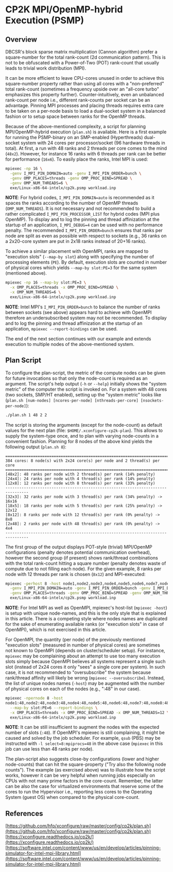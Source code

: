 # CP2K MPI/OpenMP-hybrid Execution (PSMP)

## Overview

DBCSR's block sparse matrix multiplication (Cannon algorithm) prefer a square-number for the total
rank-count (2d communication pattern). This is not to be obfuscated with a Power-of-Two (POT)
rank-count that usually leads to trivial work distribution (MPI).

It can be more efficient to leave CPU-cores unused in order to achieve this square-number property
rather than using all cores with a "non-preferred" total rank-count (sometimes a frequency upside
over an "all-core turbo" emphasizes this property further). Counter-intuitively, even an unbalanced
rank-count per node i.e., different rank-counts per socket can be an advantage. Pinning MPI
processes and placing threads requires extra care to be taken on a per-node basis to load a
dual-socket system in a balanced fashion or to setup space between ranks for the OpenMP threads.

Because of the above-mentioned complexity, a script for planning MPI/OpenMP-hybrid execution
(`plan.sh`) is available. Here is a first example for running the PSMP-binary on an SMP-enabled
(Hyperthreads) dual-socket system with 24 cores per processor/socket (96 hardware threads in total).
At first, a run with 48 ranks and 2 threads per core comes to the mind (`48x2`). However, for
instance 16 ranks with 6 threads per rank can be better for performance (`16x6`). To easily place
the ranks, Intel MPI is used:

```bash
mpiexec -np 16 \
  -genv I_MPI_PIN_DOMAIN=auto -genv I_MPI_PIN_ORDER=bunch \
  -genv OMP_PLACES=threads -genv OMP_PROC_BIND=SPREAD \
  -genv OMP_NUM_THREADS=6 \
  exe/Linux-x86-64-intelx/cp2k.psmp workload.inp
```

**NOTE**: For hybrid codes, `I_MPI_PIN_DOMAIN=auto` is recommended as it spaces the ranks according
to the number of OpenMP threads (`OMP_NUM_THREADS`). It is not necessary and not recommended to
build a rather complicated `I_MPI_PIN_PROCESSOR_LIST` for hybrid codes (MPI plus OpenMP). To display
and to log the pinning and thread affinization at the startup of an application, `I_MPI_DEBUG=4` can
be used with no performance penalty. The recommended `I_MPI_PIN_ORDER=bunch` ensures that ranks per
node are split as even as possible with respect to sockets (e.g., 36 ranks on a 2x20-core system are
put in 2x18 ranks instead of 20+16 ranks).

To achieve a similar placement with OpenMPI, ranks are mapped to "execution slots" (`--map-by slot`)
along with specifying the number of processing elements (`PE`). By default, execution slots are
counted in number of physical cores which yields `--map-by slot:PE=3` for the same system (mentioned
above).

```bash
mpiexec -np 16 --map-by slot:PE=3 \
  -x OMP_PLACES=threads -x OMP_PROC_BIND=SPREAD \
  -x OMP_NUM_THREADS=6 \
  exe/Linux-x86-64-intelx/cp2k.psmp workload.inp
```

**NOTE**: Intel MPI's `I_MPI_PIN_ORDER=bunch` to balance the number of ranks between sockets (see
above) appears hard to achieve with OpenMPI therefore an undersubscribed system may not be
recommended. To display and to log the pinning and thread affinization at the startup of an
application, `mpiexec --report-bindings` can be used.

The end of the next section continues with our example and extends execution to multiple nodes of
the above-mentioned system.

## Plan Script

To configure the plan-script, the metric of the compute nodes can be given for future invocations so
that only the node-count is required as an argument. The script's help output (`-h` or `--help`)
initially shows the "system metric" of the computer the script is invoked on. For a system with
48 cores (two sockets, SMP/HT enabled), setting up the "system metric" looks like
(`plan.sh [num-nodes] [ncores-per-node] [nthreads-per-core] [nsockets-per-node]`):

```bash
./plan.sh 1 48 2 2
```

The script is storing the arguments (except for the node-count) as default values for the next plan
(file: `$HOME/.xconfigure-cp2k-plan`). This allows to supply the system-type once, and to plan with
varying node-counts in a convenient fashion. Planning for 8 nodes of the above kind yields the
following output (`plan.sh 8`):

```text
================================================================================
384 cores: 8 node(s) with 2x24 core(s) per node and 2 thread(s) per core
================================================================================
[48x2]: 48 ranks per node with 2 thread(s) per rank (14% penalty)
[24x4]: 24 ranks per node with 4 thread(s) per rank (14% penalty)
[12x8]: 12 ranks per node with 8 thread(s) per rank (33% penalty)
--------------------------------------------------------------------------------
[32x3]: 32 ranks per node with 3 thread(s) per rank (34% penalty) -> 16x16
[18x5]: 18 ranks per node with 5 thread(s) per rank (25% penalty) -> 12x12
[8x12]: 8 ranks per node with 12 thread(s) per rank (0% penalty) -> 8x8
[2x48]: 2 ranks per node with 48 thread(s) per rank (0% penalty) -> 4x4
--------------------------------------------------------------------------------
```

The first group of the output displays POT-style (trivial) MPI/OpenMP configurations (penalty
denotes potential communication overhead), however the second group (if present) shows rank/thread
combinations with the total rank-count hitting a square number (penalty denotes waste of compute due
to not filling each node). For the given example, 8 ranks per node with 12 threads per rank is
chosen (`8x12`) and MPI-executed:

```bash
mpiexec -perhost 8 -host node1,node2,node3,node4,node5,node6,node7,node8 \
  -genv I_MPI_PIN_DOMAIN=auto -genv I_MPI_PIN_ORDER=bunch -genv I_MPI_DEBUG=4 \
  -genv OMP_PLACES=threads -genv OMP_PROC_BIND=SPREAD -genv OMP_NUM_THREADS=12 \
  exe/Linux-x86-64-intelx/cp2k.psmp workload.inp
```

**NOTE**: For Intel MPI as well as OpenMPI, mpiexec's host-list (`mpiexec -host`) is setup with
unique node-names, and this is the only style that is explained in this article. There is a
competing style where nodes names are duplicated for the sake of enumerating available ranks (or
"execution slots" in case of OpenMPI), which is not exercised in this article.

For OpenMPI, the quantity (per node) of the previously mentioned "execution slots" (measured in
number of physical cores) are sometimes not known to OpenMPI (depends on cluster/scheduler setup).
For instance, `mpiexec` may be complaining about an attempt to use too many execution slots simply
because OpenMPI believes all systems represent a single such slot (instead of 2x24 cores it only
"sees" a single core per system). In such case, it is not recommended to "oversubscribe" the system
because rank/thread affinity will likely be wrong (`mpiexec --oversubscribe`). Instead, the list of
unique nodes names (`-host`) may be augmented with the number of physical cores on each of the nodes
(e.g., ":48" in our case).

```bash
mpiexec -npernode 8 -host
node1:48,node2:48,node3:48,node4:48,node5:48,node6:48,node7:48,node8:48 \
  --map-by slot:PE=6 --report-bindings \
  -x OMP_PLACES=threads -x OMP_PROC_BIND=SPREAD -x OMP_NUM_THREADS=12 \
  exe/Linux-x86-64-intelx/cp2k.psmp workload.inp
```

**NOTE**: It can be still insufficient to augment the nodes with the expected number of slots
(`:48`). If OpenMPI's mpiexec is still complaining, it might be caused and solved by the job
scheduler. For example, `qsub` (PBS) may be instructed with `-l select=8:mpiprocs=48` in the above
case (`mpiexec` in this job can use less than 48 ranks per node).

The plan-script also suggests close-by configurations (lower and higher node-counts) that can hit
the square-property ("Try also the following node counts"). The example (as exercised above) was to
illustrate how the script works, however it can be very helpful when running jobs especially on CPUs
with not many prime factors in the core-count. Remember, the latter can be also the case for
virtualized environments that reserve some of the cores to run the Hypervisor i.e., reporting less
cores to the Operating System (guest OS) when compared to the physical core-count.

## References

[https://github.com/hfp/xconfigure/raw/master/config/cp2k/plan.sh](https://github.com/hfp/xconfigure/raw/master/config/cp2k/plan.sh)
[https://xconfigure.readthedocs.io/cp2k/](https://xconfigure.readthedocs.io/cp2k/)
[https://software.intel.com/content/www/us/en/develop/articles/pinning-simulator-for-intel-mpi-library.html](https://software.intel.com/content/www/us/en/develop/articles/pinning-simulator-for-intel-mpi-library.html)
